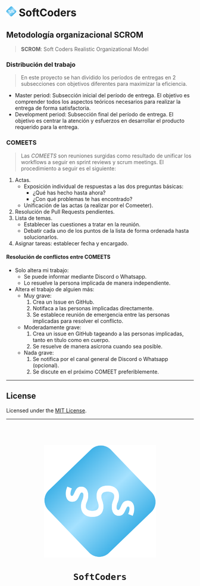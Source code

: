 <h1 align="left" >
 	<img src="images/logos/SC-transparent.png" width="27">
	SoftCoders
</h1>

## Metodología organizacional SCROM
> **SCROM**: Soft Coders Realistic Organizational Model
### Distribución del trabajo
> En este proyecto se han dividido los períodos de entregas en 2 subsecciones con objetivos diferentes para maximizar la eficiencia.
- Master period: Subsección inicial del período de entrega. El objetivo es comprender todos los aspectos teóricos necesarios para realizar la entrega de forma satisfactoria.
- Development period: Subsección final del período de entrega. El objetivo es centrar la atención y esfuerzos en desarrollar el producto requerido para la entrega.
### COMEETS
> Las *COMEETS* son reuniones surgidas como resultado de unificar los workflows a seguir en sprint reviews y scrum meetings.
El procedimiento a seguir es el siguiente:
1. Actas.
	- Exposición individual de respuestas a las dos preguntas básicas:
		- ¿Qué has hecho hasta ahora?
		- ¿Con qué problemas te has encontrado?
	- Unificación de las actas (a realizar por el Comeeter).
2. Resolución de Pull Requests pendientes.
3. Lista de temas.
	- Establecer las cuestiones a tratar en la reunión.
	- Debatir cada uno de los puntos de la lista de forma ordenada hasta solucionarlos.
4. Asignar tareas: establecer fecha y encargado.
#### Resolución de conflictos entre COMEETS
- Solo altera mi trabajo:
  - Se puede informar mediante Discord o Whatsapp.
  - Lo resuelve la persona implicada de manera independiente.
- Altera el trabajo de alguien más:
  - Muy grave:
    1. Crea un Issue en GitHub.
    2. Notifaca a las personas implicadas directamente.
    3. Se establece reunión de emergencia entre las personas implicadas para resolver el conflicto.
  - Moderadamente grave:
    1. Crea un issue en GitHub tageando a las personas implicadas, tanto en título como en cuerpo.
    2. Se resuelve de manera asícrona cuando sea posible.
  - Nada grave:
    1. Se notifica por el canal general de Discord o Whatsapp (opcional).
    2. Se discute en el próximo COMEET preferiblemente.
---

## License

Licensed under the [MIT License](LICENSE).

---

<br>

<h1 align="center" >
 	<img src="images/logos/SC-transparent.png" width="300">
	
	SoftCoders
</h1>
